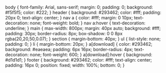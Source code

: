 body {
    font-family: Arial, sans-serif;
    margin: 0;
    padding: 0;
    background: #f5f5f5;
    color: #222;
}
header {
    background: #293462;
    color: #fff;
    padding: 20px 0;
    text-align: center;
}
nav a {
    color: #fff;
    margin: 0 10px;
    text-decoration: none;
    font-weight: bold;
}
nav a:hover {
    text-decoration: underline;
}
main {
    max-width: 800px;
    margin: 40px auto;
    background: #fff;
    padding: 30px;
    border-radius: 8px;
    box-shadow: 0 0 8px rgba(20,20,50,0.07);
}
section {
    margin-bottom: 40px;
}
ul {
    list-style: none;
    padding: 0;
}
li {
    margin-bottom: 20px;
}
a[download] {
    color: #293462;
    background: #eaeaea;
    padding: 6px 16px;
    border-radius: 4px;
    text-decoration: none;
    font-weight: 600;
}
a[download]:hover {
    background: #d1d1d1;
}
footer {
    background: #293462;
    color: #fff;
    text-align: center;
    padding: 16px 0;
    position: fixed;
    width: 100%;
    bottom: 0;
}
